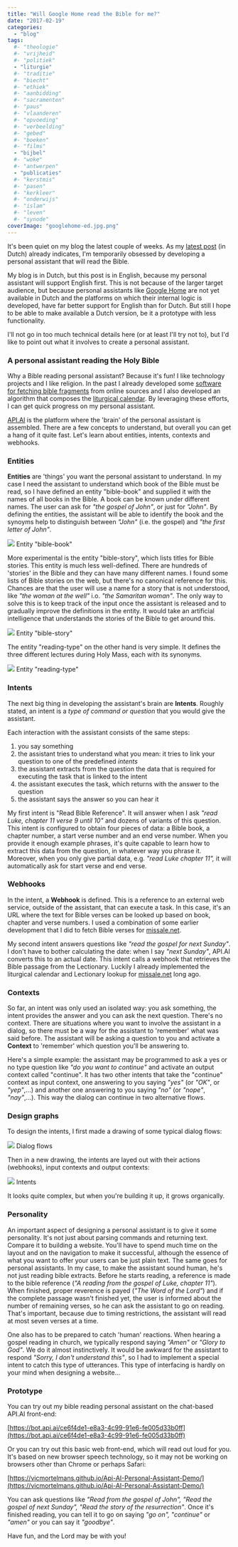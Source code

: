 ```yaml
---
title: "Will Google Home read the Bible for me?"
date: "2017-02-19"
categories: 
  - "blog"
tags:
  #- "theologie"
  #- "vrijheid"
  #- "politiek"
  - "liturgie"
  #- "traditie"
  #- "biecht"
  #- "ethiek"
  #- "aanbidding"
  #- "sacramenten"
  #- "paus"
  #- "vlaanderen"
  #- "opvoeding"
  #- "verbeelding"
  #- "gebed"
  #- "boeken"
  #- "films"
  - "bijbel"
  #- "woke"
  #- "antwerpen"
  - "publicaties"
  #- "kerstmis"
  #- "pasen"
  #- "kerkleer"
  #- "onderwijs"
  #- "islam"
  #- "leven"
  #- "synode"
coverImage: "googlehome-ed.jpg.png"
---
```


It's been quiet on my blog the latest couple of weeks. As my [latest post](/blog/robotlector-wat-is-het-evangelie-van-komende-zondag/) (in Dutch) already indicates, I'm temporarily obsessed by developing a personal assistant that will read the Bible.

My blog is in Dutch, but this post is in English, because my personal assistant will support English first. This is not because of the larger target audience, but because personal assistants like [Google Home](https://madeby.google.com/home/) are not yet available in Dutch and the platforms on which their internal logic is developed, have far better support for English than for Dutch. But still I hope to be able to make available a Dutch version, be it a prototype with less functionality.

I'll not go in too much technical details here (or at least I'll try not to), but I'd like to point out what it involves to create a personal assistant.  

### A personal assistant reading the Holy Bible

Why a Bible reading personal assistant? Because it's fun! I like technology projects and I like religion. In the past I already developed some [software for fetching bible fragments](https://github.com/vicmortelmans/yql-tables/tree/master/bible) from online sources and I also developed an algorithm that composes the [liturgical calendar](http://gelovenleren.net/liturgical-calendars/). By leveraging these efforts, I can get quick progress on my personal assistant.

[API.AI](https://api.ai/) is the platform where the 'brain' of the personal assistant is assembled. There are a few concepts to understand, but overall you can get a hang of it quite fast. Let's learn about entities, intents, contexts and webhooks.

### Entities

**Entities** are 'things' you want the personal assistant to understand. In my case I need the assistant to understand which book of the Bible must be read, so I have defined an entity "bible-book" and supplied it with the names of all books in the Bible. A book can be known under different names. The user can ask for _"the gospel of John"_, or just for _"John"_. By defining the entities, the assistant will be able to identify the book and the synoyms help to distinguish between _"John"_ (i.e. the gospel) and _"the first letter of John"_.

![](images/image04-1024x858.png) Entity "bible-book"

More experimental is the entity "bible-story", which lists titles for Bible stories. This entity is much less well-defined. There are hundreds of 'stories' in the Bible and they can have many different names. I found some lists of Bible stories on the web, but there's no canonical reference for this. Chances are that the user will use a name for a story that is not understood, like _"the woman at the well"_ i.o. _"the Samaritan woman"_. The only way to solve this is to keep track of the input once the assistant is released and to gradually improve the definitions in the entity. It would take an artificial intelligence that understands the stories of the Bible to get around this.

![](images/image02.png) Entity "bible-story"

The entity "reading-type" on the other hand is very simple. It defines the three different lectures during Holy Mass, each with its synonyms.

![](images/image00.png) Entity "reading-type"

### Intents

The next big thing in developing the assistant's brain are **Intents**. Roughly stated, an intent is a _type of command or question_ that you would give the assistant.

Each interaction with the assistant consists of the same steps:

1. you say something
2. the assistant tries to understand what you mean: it tries to link your question to one of the predefined _intents_
3. the assistant extracts from the question the data that is required for executing the task that is linked to the intent
4. the assistant executes the task, which returns with the answer to the question
5. the assistant says the answer so you can hear it

My first intent is "Read Bible Reference". It will answer when I ask _"read Luke, chapter 11 verse 9 until 10"_ and dozens of variants of this question. This intent is configured to obtain four pieces of data: a Bible book, a chapter number, a start verse number and an end verse number. When you provide it enough example phrases, it's quite capable to learn how to extract this data from the question, in whatever way you phrase it. Moreover, when you only give partial data, e.g. _"read Luke chapter 11",_ it will automatically ask for start verse and end verse.

### Webhooks

In the intent, a **Webhook** is defined. This is a reference to an external web service, outside of the assistant, that can execute a task. In this case, it's an URL where the text for Bible verses can be looked up based on book, chapter and verse numbers. I used a combination of some earlier development that I did to fetch Bible verses for [missale.net](http://www.missale.net/).

My second intent answers questions like _"read the gospel for next Sunday"_. I don't have to bother calculating the date: when I say _"next Sunday"_, API.AI converts this to an actual date. This intent calls a webhook that retrieves the Bible passage from the Lectionary. Luckily I already implemented the liturgical calendar and Lectionary lookup for [missale.net](http://www.missale.net/) long ago.

### Contexts

So far, an intent was only used an isolated way: you ask something, the intent provides the answer and you can ask the next question. There's no context. There are situations where you want to involve the assistant in a dialog, so there must be a way for the assistant to 'remember' what was said before. The assistant will be asking a question to you and activate a **Context** to 'remember' which question you'll be answering to.

Here's a simple example: the assistant may be programmed to ask a yes or no type question like _"do you want to continue"_ and activate an output context called "continue". It has two other intents that take the "continue" context as input context, one answering to you saying _"yes"_ (or _"OK"_, or _"yep"_,...) and another one answering to you saying _"no"_ (or _"nope"_, _"nay"_,...). This way the dialog can continue in two alternative flows.

### Design graphs

To design the intents, I first made a drawing of some typical dialog flows:

![](images/image03-1024x1009.png) Dialog flows

Then in a new drawing, the intents are layed out with their actions (webhooks), input contexts and output contexts:

![](images/image01.png) Intents

It looks quite complex, but when you're building it up, it grows organically.

### Personality

An important aspect of designing a personal assistant is to give it some personality. It's not just about parsing commands and returning text. Compare it to building a website. You'll have to spend much time on the layout and on the navigation to make it successful, although the essence of what you want to offer your users can be just plain text. The same goes for personal assistants. In my case, to make the assistant sound human, he's not just reading bible extracts. Before he starts reading, a reference is made to the bible reference (_"A reading from the gospel of Luke, chapter 11"_). When finished, proper reverence is payed (_"The Word of the Lord"_) and if the complete passage wasn't finished yet, the user is informed about the number of remaining verses, so he can ask the assistant to go on reading. That's important, because due to timing restrictions, the assistant will read at most seven verses at a time.

One also has to be prepared to catch 'human' reactions. When hearing a gospel reading in church, we typically respond saying _"Amen"_ or _"Glory to God"_. We do it almost instinctively. It would be awkward for the assistant to respond _"Sorry, I don't understand this"_, so I had to implement a special intent to catch this type of utterances. This type of interfacing is hardly on your mind when designing a website…

### Prototype

You can try out my bible reading personal assistant on the chat-based API.AI front-end:

[https://bot.api.ai/ce6f4de1-e8a3-4c99-91e6-fe005d33b0ff](https://bot.api.ai/ce6f4de1-e8a3-4c99-91e6-fe005d33b0ff)

Or you can try out this basic web front-end, which will read out loud for you. It's based on new browser speech technology, so it may not be working on browsers other than Chrome or perhaps Safari:

[https://vicmortelmans.github.io/Api-AI-Personal-Assistant-Demo/](https://vicmortelmans.github.io/Api-AI-Personal-Assistant-Demo/)

You can ask questions like _"Read from the gospel of John", "Read the gospel of next Sunday", "Read the story of the resurrection"_. Once it's finished reading, you can tell it to go on saying _"go on", "continue"_ or _"amen"_ or you can say it _"goodbye"_.

Have fun, and the Lord may be with you!
